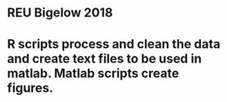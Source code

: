 # REU Bigelow 2018

# R scripts process and clean the data and create text files to be used in matlab. Matlab scripts create figures.

